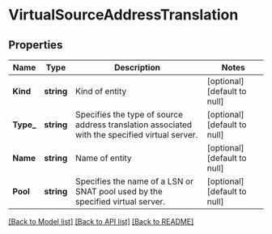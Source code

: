 # VirtualSourceAddressTranslation

## Properties
Name | Type | Description | Notes
------------ | ------------- | ------------- | -------------
**Kind** | **string** | Kind of entity | [optional] [default to null]
**Type_** | **string** | Specifies the type of source address translation associated with the specified virtual server. | [optional] [default to null]
**Name** | **string** | Name of entity | [optional] [default to null]
**Pool** | **string** | Specifies the name of a LSN or SNAT pool used by the specified virtual server. | [optional] [default to null]

[[Back to Model list]](../README.md#documentation-for-models) [[Back to API list]](../README.md#documentation-for-api-endpoints) [[Back to README]](../README.md)


